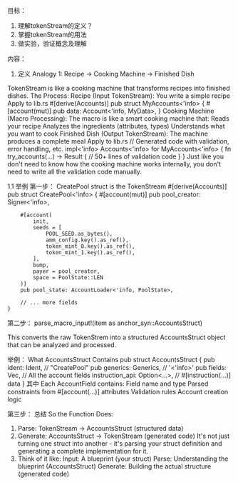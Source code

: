 目标：
1. 理解tokenStream的定义？
2. 掌握tokenStream的用法
3. 做实验，验证概念及理解

内容：
1. 定义
Analogy 1: Recipe → Cooking Machine → Finished Dish

TokenStream is like a cooking machine that transforms recipes into finished dishes.
The Process:
Recipe (Input TokenStream): You write a simple recipe
Apply to lib.rs
   #[derive(Accounts)]
   pub struct MyAccounts<'info> {
       #[account(mut)]
       pub data: Account<'info, MyData>,
   }
Cooking Machine (Macro Processing): The macro is like a smart cooking machine that:
Reads your recipe
Analyzes the ingredients (attributes, types)
Understands what you want to cook
Finished Dish (Output TokenStream): The machine produces a complete meal
Apply to lib.rs
   // Generated code with validation, error handling, etc.
   impl<'info> Accounts<'info> for MyAccounts<'info> {
       fn try_accounts(...) -> Result<Self> {
           // 50+ lines of validation code
       }
   }
Just like you don't need to know how the cooking machine works internally, you don't need to write all the validation code manually.

1.1 举例
第一步：
CreatePool struct is the TokenStream 
    #[derive(Accounts)]
    pub struct CreatePool<'info> {
        #[account(mut)]
        pub pool_creator: Signer<'info>,

        #[account(
            init,
            seeds = [
                POOL_SEED.as_bytes(),
                amm_config.key().as_ref(),
                token_mint_0.key().as_ref(),
                token_mint_1.key().as_ref(),
            ],
            bump,
            payer = pool_creator,
            space = PoolState::LEN
        )]
        pub pool_state: AccountLoader<'info, PoolState>,
        
        // ... more fields
    }
第二步：
parse_macro_input!(item as anchor_syn::AccountsStruct)

This converts the raw TokenStrem into a structured AccountsStruct object that can be analyzed
and processed. 

举例： What AccountsStruct Contains
pub struct AccountsStruct {
    pub ident: Ident,                    // "CreatePool"
    pub generics: Generics,              // '<'info>'
    pub fields: Vec<AccountField>,       // All the account fields
    instruction_api: Option<...>,        // #[instruction(...)] data
}
其中 Each AccountField contains:
Field name and type
Parsed constraints from #[account(...)] attributes
Validation rules
Account creation logic

第三步： 总结
So the Function Does:
1. Parse: TokenStream → AccountsStruct (structured data)
2. Generate: AccountsStruct → TokenStream (generated code)
It's not just turning one struct into another - it's parsing your struct definition and generating a complete implementation for it.
3. Think of it like:
Input: A blueprint (your struct)
Parse: Understanding the blueprint (AccountsStruct)
Generate: Building the actual structure (generated code)